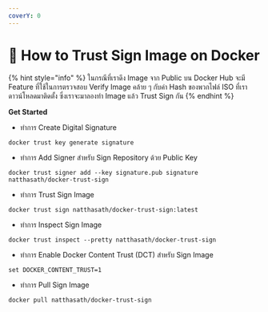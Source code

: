 ```yaml
---
coverY: 0
---
```


# 🐳 How to Trust Sign Image on Docker

{% hint style="info" %}
ในกรณีที่เราดึง Image จาก Public บน Docker Hub จะมี Feature ที่ใช้ในการตรวจสอบ Verify Image คล้าย ๆ กับค่า Hash ของพวกไฟล์ ISO ที่เราดาวน์โหลดมาติดตั้ง ซึ่งเราจะมาลองทำ Image แล้ว Trust Sign กัน
{% endhint %}

**Get Started**

* ทำการ Create Digital Signature

```
docker trust key generate signature
```

* ทำการ Add Signer สำหรับ Sign Repository ด้วย Public Key

```
docker trust signer add --key signature.pub signature natthasath/docker-trust-sign
```

* ทำการ Trust Sign Image

```
docker trust sign natthasath/docker-trust-sign:latest
```

* ทำการ Inspect Sign Image

```
docker trust inspect --pretty natthasath/docker-trust-sign
```

* ทำการ Enable Docker Content Trust (DCT) สำหรับ Sign Image

```
set DOCKER_CONTENT_TRUST=1
```

* ทำการ Pull Sign Image

```
docker pull natthasath/docker-trust-sign
```
